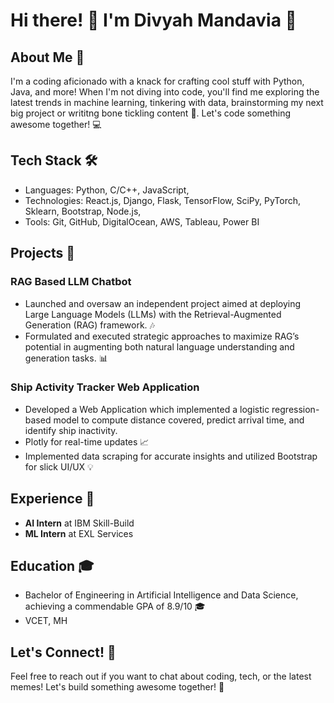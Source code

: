 # Hi there! 👋 I'm Divyah Mandavia 🚀

## About Me 💼
I'm a coding aficionado with a knack for crafting cool stuff with Python, Java, and more! When I'm not diving into code, you'll find me exploring the latest trends in machine learning, tinkering with data, brainstorming my next big project or writitng bone tickling content 🌝. Let's code something awesome together! 💻

## Tech Stack 🛠️
- Languages: Python, C/C++, JavaScript, 
- Technologies: React.js, Django, Flask, TensorFlow, SciPy, PyTorch, Sklearn, Bootstrap, Node.js,
- Tools: Git, GitHub, DigitalOcean, AWS, Tableau, Power BI

## Projects 🚀
### RAG Based LLM Chatbot
- Launched and oversaw an independent project aimed at deploying Large Language Models (LLMs) with the Retrieval-Augmented Generation (RAG) framework.  🎶
- Formulated and executed strategic approaches to maximize RAG’s potential in augmenting both natural language understanding and generation tasks.  📊

### Ship Activity Tracker Web Application
- Developed a Web Application which implemented a logistic regression-based model to compute distance covered, predict arrival time, and identify ship inactivity.
- Plotly for real-time updates 📈
- Implemented data scraping for accurate insights and utilized Bootstrap for slick UI/UX 💡

## Experience 💼
- **AI Intern** at IBM Skill-Build
- **ML Intern** at EXL Services

## Education 🎓
- Bachelor of Engineering in Artificial Intelligence and Data Science, achieving a commendable GPA of 8.9/10 🎓
- VCET, MH

## Let's Connect! 🤝
Feel free to reach out if you want to chat about coding, tech, or the latest memes! Let's build something awesome together! 🚀

<!--
**DivyahTm/DivyahTm** is a ✨ _special_ ✨ repository because its `README.md` (this file) appears on your GitHub profile.

Here are some ideas to get you started:

- 🔭 I’m currently working on ...
- 🌱 I’m currently learning ...
- 👯 I’m looking to collaborate on ...
- 🤔 I’m looking for help with ...
- 💬 Ask me about ...
- 📫 How to reach me: ...
- 😄 Pronouns: ...
- ⚡ Fun fact: ...
-->
